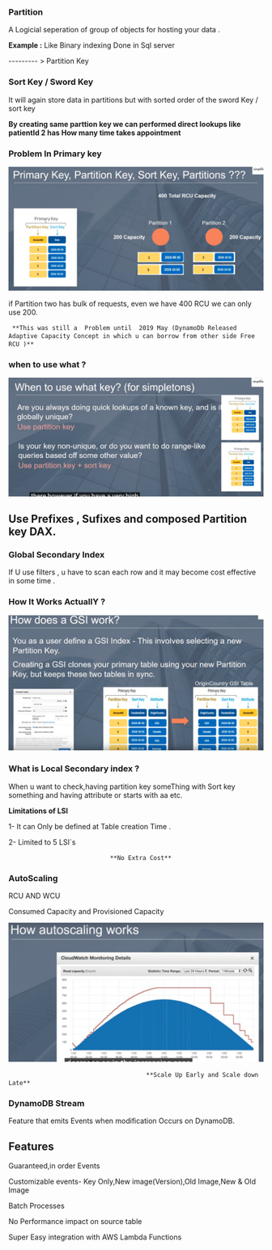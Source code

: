 ### Partition

A Logicial seperation of  group of objects for hosting your data .

**Example :** Like Binary indexing Done in Sql server

--------- > Partition Key

### Sort Key / Sword Key 

It will again store data in partitions but with sorted order of the sword Key / sort key

**By creating same parttion key we can performed direct lookups like patientId 2 has How many time takes appointment**

### Problem In Primary key 

![](Images/ProblemPrimaryKey.png)

if Partition two  has bulk of requests, even we have  400 RCU we can only use 200.

     **This was still a  Problem until  2019 May (DynamoDb Released Adaptive Capacity Concept in which u can borrow from other side Free RCU )**
                                     
### when to use what ?

![](Images/Usage.png)

## Use Prefixes , Sufixes and composed Partition key DAX.


### Global Secondary Index

If U use filters , u have to scan each row and it may become cost effective in some time .

### How It Works ActuallY ?

![](Images/GSIWork.png)

### What is Local Secondary index ?

When u want to check,having partition key someThing with Sort key something and having attribute or starts with aa etc.

**Limitations of LSI**

1- It can Only be defined at Table creation Time .

2- Limited to 5 LSI`s
        
                                **No Extra Cost**

### AutoScaling 

RCU AND WCU 

Consumed Capacity and Provisioned Capacity 

![](Images/AutoScaling.png)


                                          **Scale Up Early and Scale down Late**


### DynamoDB Stream

Feature that emits Events when modification Occurs on DynamoDB.

## Features

Guaranteed,in order Events

Customizable events- Key Only,New image(Version),Old Image,New & Old Image

Batch Processes

No Performance impact on source table 

Super Easy integration with AWS Lambda Functions 






















